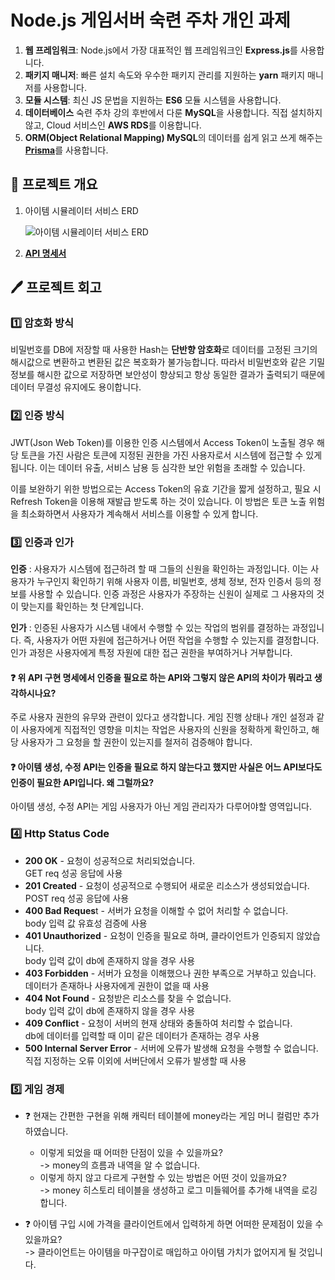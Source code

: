 # Node.js 게임서버 숙련 주차 개인 과제

1. **웹 프레임워크**: Node.js에서 가장 대표적인 웹 프레임워크인 **Express.js**를 사용합니다.
2. **패키지 매니저**: 빠른 설치 속도와 우수한 패키지 관리를 지원하는 **yarn** 패키지 매니저를 사용합니다.
3. **모듈 시스템**: 최신 JS 문법을 지원하는 **ES6** 모듈 시스템을 사용합니다.
4. **데이터베이스**
   숙련 주차 강의 후반에서 다룬 **MySQL**을 사용합니다.
   직접 설치하지 않고, Cloud 서비스인 **AWS RDS**를 이용합니다.
5. **ORM(Object Relational Mapping)
   MySQL**의 데이터를 쉽게 읽고 쓰게 해주는 [**Prisma**](https://www.prisma.io/)를 사용합니다.

## 📘 프로젝트 개요

1. 아이템 시뮬레이터 서비스 ERD

   ![아이템 시뮬레이터 서비스 ERD](https://github.com/mimihimesama/nodejs-skillful/assets/106059492/e2b8f9f3-7439-4fb9-9a94-c616a748aa33)

2. [**API 명세서**](https://chiseled-approval-5a0.notion.site/Node-js-a28348f1f000442c8a5920873c4d6df7)

## 🖊️ 프로젝트 회고

### 1️⃣ 암호화 방식

비밀번호를 DB에 저장할 때 사용한 Hash는 **단반향 암호화**로 데이터를 고정된 크기의 해시값으로 변환하고 변환된 값은 복호화가 불가능합니다. 따라서 비밀번호와 같은 기밀정보를 해시한 값으로 저장하면 보안성이 향상되고 항상 동일한 결과가 출력되기 때문에 데이터 무결성 유지에도 용이합니다.

### 2️⃣ 인증 방식

JWT(Json Web Token)를 이용한 인증 시스템에서 Access Token이 노출될 경우 해당 토큰을 가진 사람은 토큰에 지정된 권한을 가진 사용자로서 시스템에 접근할 수 있게 됩니다. 이는 데이터 유출, 서비스 남용 등 심각한 보안 위험을 초래할 수 있습니다.

이를 보완하기 위한 방법으로는 Access Token의 유효 기간을 짧게 설정하고, 필요 시 Refresh Token을 이용해 재발급 받도록 하는 것이 있습니다. 이 방법은 토큰 노출 위험을 최소화하면서 사용자가 계속해서 서비스를 이용할 수 있게 합니다.

### 3️⃣ 인증과 인가

**인증** : 사용자가 시스템에 접근하려 할 때 그들의 신원을 확인하는 과정입니다. 이는 사용자가 누구인지 확인하기 위해 사용자 이름, 비밀번호, 생체 정보, 전자 인증서 등의 정보를 사용할 수 있습니다. 인증 과정은 사용자가 주장하는 신원이 실제로 그 사용자의 것이 맞는지를 확인하는 첫 단계입니다.

**인가** : 인증된 사용자가 시스템 내에서 수행할 수 있는 작업의 범위를 결정하는 과정입니다. 즉, 사용자가 어떤 자원에 접근하거나 어떤 작업을 수행할 수 있는지를 결정합니다. 인가 과정은 사용자에게 특정 자원에 대한 접근 권한을 부여하거나 거부합니다.

#### ❓ 위 API 구현 명세에서 인증을 필요로 하는 API와 그렇지 않은 API의 차이가 뭐라고 생각하시나요?

주로 사용자 권한의 유무와 관련이 있다고 생각합니다. 게임 진행 상태나 개인 설정과 같이 사용자에게 직접적인 영향을 미치는 작업은 사용자의 신원을 정확하게 확인하고, 해당 사용자가 그 요청을 할 권한이 있는지를 철저히 검증해야 합니다.

#### ❓ 아이템 생성, 수정 API는 인증을 필요로 하지 않는다고 했지만 사실은 어느 API보다도 인증이 필요한 API입니다. 왜 그럴까요?

아이템 생성, 수정 API는 게임 사용자가 아닌 게임 관리자가 다루어야할 영역입니다.

### 4️⃣ Http Status Code

- **200 OK** - 요청이 성공적으로 처리되었습니다.  
  GET req 성공 응답에 사용
- **201 Created** - 요청이 성공적으로 수행되어 새로운 리소스가 생성되었습니다.  
  POST req 성공 응답에 사용
- **400 Bad Reques**t - 서버가 요청을 이해할 수 없어 처리할 수 없습니다.  
  body 입력 값 유효성 검증에 사용
- **401 Unauthorized** - 요청이 인증을 필요로 하며, 클라이언트가 인증되지 않았습니다.  
  body 입력 값이 db에 존재하지 않을 경우 사용
- **403 Forbidden** - 서버가 요청을 이해했으나 권한 부족으로 거부하고 있습니다.  
  데이터가 존재하나 사용자에게 권한이 없을 때 사용
- **404 Not Found** - 요청받은 리소스를 찾을 수 없습니다.  
  body 입력 값이 db에 존재하지 않을 경우 사용
- **409 Conflict** - 요청이 서버의 현재 상태와 충돌하여 처리할 수 없습니다.  
  db에 데이터를 입력할 때 이미 같은 데이터가 존재하는 경우 사용
- **500 Internal Server Error** - 서버에 오류가 발생해 요청을 수행할 수 없습니다.  
  직접 지정하는 오류 이외에 서버단에서 오류가 발생할 때 사용

### 5️⃣ 게임 경제

- ❓ 현재는 간편한 구현을 위해 캐릭터 테이블에 money라는 게임 머니 컬럼만 추가하였습니다.

  - 이렇게 되었을 때 어떠한 단점이 있을 수 있을까요?  
    -> money의 흐름과 내역을 알 수 없습니다.
  - 이렇게 하지 않고 다르게 구현할 수 있는 방법은 어떤 것이 있을까요?  
    -> money 히스토리 테이블을 생성하고 로그 미들웨어를 추가해 내역을 로깅합니다.

- ❓ 아이템 구입 시에 가격을 클라이언트에서 입력하게 하면 어떠한 문제점이 있을 수 있을까요?  
  -> 클라이언트는 아이템을 마구잡이로 매입하고 아이템 가치가 없어지게 될 것입니다.
